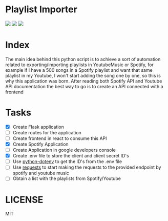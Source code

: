 # Playlist Importer
<img src="https://img.shields.io/github/issues/crisleo94/playlist_importer"> <img src="https://img.shields.io/github/stars/crisleo94/playlist_importer"> <img src="https://img.shields.io/github/license/crisleo94/playlist_importer">

# Index
The main idea behind this python script is to achieve a sort of automation related to exporting/importing playlists in YoutubeMusic or Spotify, for example if I have a 500 songs in a Spotify playlist and want that same playlist in my Youtube, I won't start adding the song one by one, so this is why this application was born. After reading both Spotify API and Youtube API documentation the best way to go is to create an API connected with a frontend

# Tasks
- [x] Create Flask application
- [ ] Create routes for the application
- [ ] Create frontend in react to consume this API
- [x] Create Spotify Application
- [ ] Create Application in google developers console
- [x] Create .env file to store the client and client secret ID's
- [ ] Use [python-dotenv](https://pypi.org/project/python-dotenv/) to get the ID's from the .env file
- [ ] Use [requests](https://pypi.org/project/requests/) to start making the requests to the provided endpoint by spotify and youtube music
- [ ] Obtain a list with the playlists from Spotify/Youtube

# LICENSE
MIT